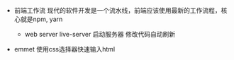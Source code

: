 - 前端工作流
现代的软件开发是一个流水线，前端应该使用最新的工作流程，核心就是npm, yarn
  + web server
  live-server 启动服务器
  修改代码自动刷新

- emmet 使用css选择器快速输入html